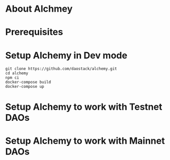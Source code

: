 # About Alchmey

# Prerequisites
  
# Setup Alchemy in Dev mode
    git clone https://github.com/daostack/alchemy.git
    cd alchemy
    npm ci
    docker-compose build
    docker-compose up

# Setup Alchemy to work with Testnet DAOs

# Setup Alchemy to work with Mainnet DAOs
